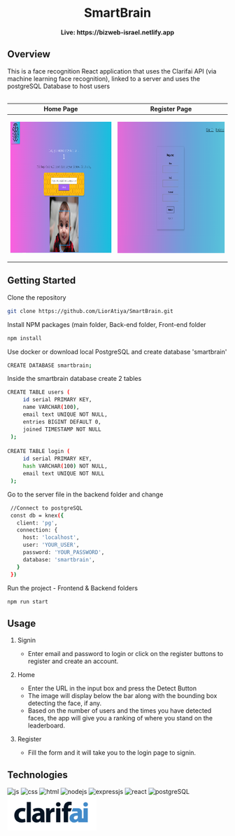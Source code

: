 <h1 align="center"> SmartBrain </h1>
<div align="center">
<b align="center">Live: https://bizweb-israel.netlify.app</b>
</div>


<h2>Overview</h2>
This is a face recognition React application that uses the 
Clarifai API (via machine learning face recognition), linked to a server and uses the postgreSQL Database to host users
</br></br>

| Home Page | Register Page |
| ------------- | ------------- |
| <p align="center"><img width="1493" alt="Screen Shot 2023-01-06 at 11 00 23" src="images/home.PNG" width="800" height="300"></p> | <p align="center"><img width="1493" alt="Screen Shot 2023-01-06 at 11 00 23" src="images/register.png" width="800" height="300"></p>  |

<h2>Getting Started</h2>

Clone the repository
   ```sh
   git clone https://github.com/LiorAtiya/SmartBrain.git
   ```
Install NPM packages (main folder, Back-end folder, Front-end folder
   ```sh
   npm install
   ```
   
Use docker or download local PostgreSQL and create database 'smartbrain'
   ```sh
   CREATE DATABASE smartbrain;
   ```
Inside the smartbrain database create 2 tables
   ```sh
   CREATE TABLE users (
        id serial PRIMARY KEY,
        name VARCHAR(100),
        email text UNIQUE NOT NULL,
        entries BIGINT DEFAULT 0,
        joined TIMESTAMP NOT NULL
    );

   CREATE TABLE login (
        id serial PRIMARY KEY,
        hash VARCHAR(100) NOT NULL,
        email text UNIQUE NOT NULL
    );
   ```
   
Go to the server file in the backend folder and change
   ```sh
    //Connect to postgreSQL
    const db = knex({
      client: 'pg',
      connection: {
        host: 'localhost',
        user: 'YOUR_USER',
        password: 'YOUR_PASSWORD',
        database: 'smartbrain',
      }
    })
   ```


Run the project - Frontend & Backend folders
   ```sh
   npm run start
   ```
   

<h2>Usage</h2>

1. Signin

    - Enter email and password to login or click on the register buttons to register and create an account.

2. Home
    - Enter the URL in the input box and press the Detect Button
    - The image will display below the bar along with the bounding box detecting the face, if any.
    - Based on the number of users and the times you have detected faces, the app will give you a ranking of where you stand on the leaderboard.
3. Register
    - Fill the form and it will take you to the login page to signin.
    
    
<h2>Technologies</h2>

<span>
  
<img src="https://user-images.githubusercontent.com/68508896/192110139-17516596-8625-46be-8f8a-1f75f5f11a50.png" title="Java Script" alt="js" height="80"/>
<img src="https://user-images.githubusercontent.com/68508896/192110164-3cc0735d-a0b6-4b74-a3cc-dd29f730b34b.png" title="CSS" alt="css" height="80"/>
<img src="https://user-images.githubusercontent.com/68508896/192110177-06b7c17a-0317-40d7-9ba2-d5f1d8f708dc.png" title="Html" alt="html" height="80"/>
  
<img src="https://user-images.githubusercontent.com/68508896/192110208-46336dc4-59cf-486a-8cab-21d0990aee04.png" title="NodeJS" alt="nodejs" height="80"/>
  
 <img src="https://user-images.githubusercontent.com/68508896/192110399-78e8e720-449d-433e-aed0-9b48257cbb87.png" title="ExpressJS" alt="expressjs" height="80"/>
  
  <img src="https://user-images.githubusercontent.com/22147116/210971066-a21c5364-df69-4ec4-8b02-1ed5545cd9a0.png" title="React" alt="react" height="80"/>
  
  <img src="https://user-images.githubusercontent.com/22147116/219132005-9231b0b1-6524-4693-97bb-bebf5efa343d.png" title="postgreSQL" alt="postgreSQL" height="80"/>

<img src="images/clarifai.webp" title="postgreSQL" alt="postgreSQL" height="80"/>
